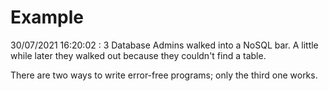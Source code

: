 # Example

<!-- replace-with-date starts -->
30/07/2021 16:20:02 : 3 Database Admins walked into a NoSQL bar. A little while later they walked out because they couldn't find a table.
<!-- replace-with-date ends -->

<!-- replace-with-joke starts -->
There are two ways to write error-free programs; only the third one works.
<!-- replace-with-joke ends -->